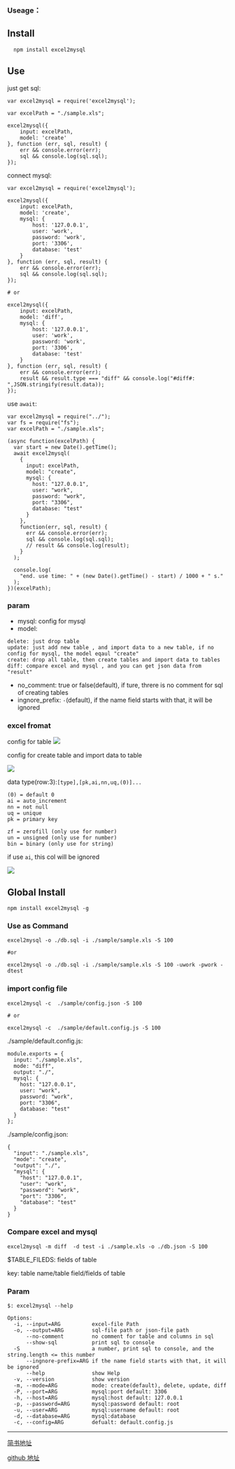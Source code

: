 ### Useage：

## Install

```
  npm install excel2mysql
```

## Use

just get sql:

```
var excel2mysql = require('excel2mysql');

var excelPath = "./sample.xls";

excel2mysql({
    input: excelPath,
    model: 'create'
}, function (err, sql, result) {
    err && console.error(err);
    sql && console.log(sql.sql);
});

```

connect mysql:

```
var excel2mysql = require('excel2mysql');

excel2mysql({
    input: excelPath,
    model: 'create',
    mysql: {
        host: '127.0.0.1',
        user: 'work',
        password: 'work',
        port: '3306',
        database: 'test'
    }
}, function (err, sql, result) {
    err && console.error(err);
    sql && console.log(sql.sql);
});

# or

excel2mysql({
    input: excelPath,
    model: 'diff',
    mysql: {
        host: '127.0.0.1',
        user: 'work',
        password: 'work',
        port: '3306',
        database: 'test'
    }
}, function (err, sql, result) {
    err && console.error(err);
    result && result.type === "diff" && console.log("#diff#: ",JSON.stringify(result.data));
});

```

use `await`:

```
var excel2mysql = require("../");
var fs = require("fs");
var excelPath = "./sample.xls";

(async function(excelPath) {
  var start = new Date().getTime();
  await excel2mysql(
    {
      input: excelPath,
      model: "create",
      mysql: {
        host: "127.0.0.1",
        user: "work",
        password: "work",
        port: "3306",
        database: "test"
      }
    },
    function(err, sql, result) {
      err && console.error(err);
      sql && console.log(sql.sql);
      // result && console.log(result);
    }
  );

  console.log(
    "end. use time: " + (new Date().getTime() - start) / 1000 + " s."
  );
})(excelPath);

```

### param

- mysql: config for mysql
- model:

```
delete: just drop table
update: just add new table , and import data to a new table, if no config for mysql, the model eqaul "create"
create: drop all table, then create tables and import data to tables
diff: compare excel and mysql , and you can get json data from "result"
```

- no_comment: true or false(default), if ture, threre is no comment for sql of creating tables
- ingnore_prefix: `-`(default), if the name field starts with that, it will be ignored

### excel fromat

config for table
![](./sample/imgs/1.png)

config for create table and import data to table

![](./sample/imgs/2.png)

data type(row:3):`[type],[pk,ai,nn,uq,(0)]...`

```
(0) = default 0
ai = auto_increment
nn = not null
uq = unique
pk = primary key

zf = zerofill (only use for number)
un = unsigned (only use for number)
bin = binary (only use for string)
```

if use `ai`, this col will be ignored

![](./sample/imgs/3.png)

## Global Install

```
npm install excel2mysql -g
```

### Use as Command

```
excel2mysql -o ./db.sql -i ./sample/sample.xls -S 100

#or

excel2mysql -o ./db.sql -i ./sample/sample.xls -S 100 -uwork -pwork -dtest
```

### import config file

```
excel2mysql -c  ./sample/config.json -S 100

# or

excel2mysql -c  ./sample/default.config.js -S 100

```

./sample/default.config.js:

```
module.exports = {
  input: "./sample.xls",
  mode: "diff",
  output: "./",
  mysql: {
    host: "127.0.0.1",
    user: "work",
    password: "work",
    port: "3306",
    database: "test"
  }
};
```

./sample/config.json:

```
{
  "input": "./sample.xls",
  "mode": "create",
  "output": "./",
  "mysql": {
    "host": "127.0.0.1",
    "user": "work",
    "password": "work",
    "port": "3306",
    "database": "test"
  }
}
```

### Compare excel and mysql

```
excel2mysql -m diff  -d test -i ./sample.xls -o ./db.json -S 100
```

\$TABLE_FILEDS: fields of table

key: table name/table field/fields of table

### Param

```
$: excel2mysql --help

Options:
  -i, --input=ARG          excel-file Path
  -o, --output=ARG         sql-file path or json-file path
      --no-comment         no comment for table and columns in sql
      --show-sql           print sql to console
  -S                       a number, print sql to console, and the string.length <= this number
      --ingnore-prefix=ARG if the name field starts with that, it will be ignored
      --help               show Help
  -v, --version            show version
  -m, --mode=ARG           mode: create(default), delete, update, diff
  -P, --port=ARG           mysql:port default: 3306
  -h, --host=ARG           mysql:host default: 127.0.0.1
  -p, --password=ARG       mysql:password default: root
  -u, --user=ARG           mysql:username default: root
  -d, --database=ARG       mysql:database
  -c, --config=ARG         defualt: default.config.js
```

---

[简书地址](https://www.jianshu.com/p/b1c4496638a2)

[github 地址](https://github.com/xiaoyifan6/excel2mysql)
